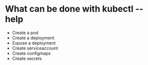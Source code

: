 # What can be done with kubectl --help

* Create a pod
* Create a deployment
* Expose a deployment
* Create serviceaccount
* Create configmaps
* Create secrets
